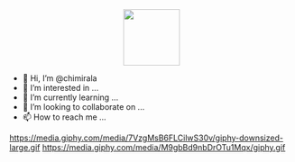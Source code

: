<div id="header" align="center">
  <img src="https://media.giphy.com/media/7VzgMsB6FLCilwS30v/giphy-downsized.gif" width="100"/>
</div>

- 👋 Hi, I’m @chimirala
- 👀 I’m interested in ...
- 🌱 I’m currently learning ...
- 💞️ I’m looking to collaborate on ...
- 📫 How to reach me ...

https://media.giphy.com/media/7VzgMsB6FLCilwS30v/giphy-downsized-large.gif
https://media.giphy.com/media/M9gbBd9nbDrOTu1Mqx/giphy.gif
